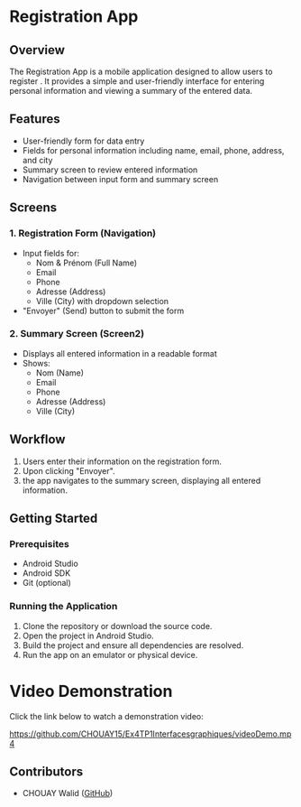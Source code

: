 # Registration App

## Overview

The  Registration App is a mobile application designed to allow users to register . It provides a simple and user-friendly interface for entering personal information and viewing a summary of the entered data.

## Features

- User-friendly form for data entry
- Fields for personal information including name, email, phone, address, and city
- Summary screen to review entered information
- Navigation between input form and summary screen

## Screens

### 1. Registration Form (Navigation)

- Input fields for:
  - Nom & Prénom (Full Name)
  - Email
  - Phone
  - Adresse (Address)
  - Ville (City) with dropdown selection
- "Envoyer" (Send) button to submit the form

### 2. Summary Screen (Screen2)

- Displays all entered information in a readable format
- Shows:
  - Nom (Name)
  - Email
  - Phone
  - Adresse (Address)
  - Ville (City)

## Workflow

1. Users enter their information on the registration form.
2. Upon clicking "Envoyer".
3. the app navigates to the summary screen, displaying all entered information.



## Getting Started

### Prerequisites

- Android Studio
- Android SDK
- Git (optional)

### Running the Application

1. Clone the repository or download the source code.
2. Open the project in Android Studio.
3. Build the project and ensure all dependencies are resolved.
4. Run the app on an emulator or physical device.

# Video Demonstration

Click the link below to watch a demonstration video:


https://github.com/CHOUAY15/Ex4TP1Interfacesgraphiques/videoDemo.mp4


## Contributors

- CHOUAY Walid ([GitHub](https://github.com/CHOUAY15))

